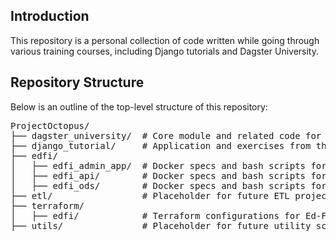 ## Introduction
This repository is a personal collection of code written while going through various training courses, including Django tutorials and Dagster University.

## Repository Structure
Below is an outline of the top-level structure of this repository:

<pre>
ProjectOctopus/
├── dagster_university/  # Core module and related code for Dagster University.
├── django_tutorial/     # Application and exercises from the Django tutorial.
├── edfi/            
│   ├── edfi_admin_app/  # Docker specs and bash scripts for deploying EdFi Admin App 
│   ├── edfi_api/        # Docker specs and bash scripts for deploying EdFi API
│   ├── edfi_ods/        # Docker specs and bash scripts for deploying EdFi ODS
├── etl/                 # Placeholder for future ETL projects
├── terraform/             
│   ├── edfi/            # Terraform configurations for Ed-FI ODS, API, and Admin App          
├── utils/               # Placeholder for future utility scripts and helpers
</pre>